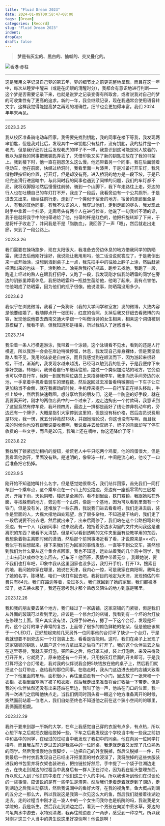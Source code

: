 ```yaml
---
title: "Fluid Dream 2023"
date: 2024-01-09T00:58:47+08:00
tags: [Dream]
categories: [Record]
slug: "Fluid Dream 2023"
indent: 
dropCap: 
draft: false
---
```


> **梦是有灰尘的、黑白的、抽帧的、交叉叠化的。**

![](https://dawnblog-1300625500.cos.ap-guangzhou.myqcloud.com/images/202401090110624.JPG "香港·赤柱")

---

这是我用文字记录自己梦的第五年，梦的细节比之前更完整地呈现，而且在这一年中，每次从睡梦中醒来（或是在闭眼的清醒时分），我都会有意识地进行判断——这个梦是否需要记录下来，也就是说梦之记录变得有所取舍，或者说我对自己的梦的可收集性有了更高的追求，新的一年，我会继续记录，现在我通常会使用语音转文字，这样我觉得能提高梦之再现的准确性，细节也会更加得丰富。我们 2024 年年末再见。

---

2023.3.25

我从校区准备骑电动车回家，我需要先找到钥匙，我的同事在楼下等我，我发现两串钥匙，但是我对比后，发现其中一串钥匙只有挂件，没有钥匙，我的挂件是一个老虎，但是我仔细对比后发现老虎的样子不一样，我意识到这可能是别人放着的，我以为是我的同事把我钥匙弄丢了，凭借印象又买了新的钥匙扣放在了我的书架上。我到楼下时，他一直在抱怨怎么这么慢，他还带着另一个同事，我在后面骑着电动车，他在前面，快经过桥洞时，我看里面一片漆黑，于是准备打开车灯，我凭借物理按钮的位置，打开灯，但是却没有亮，进入桥洞的地方是一段下坡，于是已经完全滑行进黑暗中，与此同时我的同事也遇到了同样的问题，我们的车灯都不亮，我将双脚擦地然后慢慢往前骑，骑到一个山脚下，我下车走路往上走，旁边的行人也在吐槽自己的车灯打不开，我走了一段后，我看旁边有一个公共厕所，于是进去又出来，继续往前行走，走到了一个类似于宿舍的地方，宿舍的走廊里全是人，有我的其他同事，有我不认识的人，我穿过他们，走到走廊的尽头，我发现此时手中拿着一个扫帚，走廊尽头有两个人在进行检查，他说了一句我听不清的话，我于是就将我手中的扫帚递给了他，扫帚的杆是红色的，他把杆旋转卸了下来，于是将杆子收走了，并问我是不是「脂肪血」，我回答了一声「嗯」，然后就走出走廊，来到了一段公路上。

2023.3.26

我们需要在操场跑步，现在太阳很大，我准备去旁边休息的地方借我同学的防晒霜，我过去后他刚好涂好，我说能让我用用吗，他二话没说就答应了，于是我倒出来一点开始涂，没想到洒到桌子上一点，我先把手中的往脸上脖子上涂，然后赶紧把洒出来的也抹一下，涂到脸上。涂完后我拧好瓶盖，跑步去找他，我跑了一段，跑道上经过的熟人在跟我打招呼，又跑了一段，我发现刚才借我防晒霜的同学在旁边的阴影里蹲着休息，我把防晒霜和一瓶益生菌给他，他喝了起来，我有点害怕，怕他喝成了防晒霜，因为他们的瓶子很像。他说没事，防晒霜没用多少。

2023.6.2

我似乎在浏览微博，我看了一条狗哥（我的大学同学和室友）发的微博，大致内容是他要结婚了，我随即点开一张图片，红底的合照，关掉后我又仔细去看微博的内容，发现他说他要去西南交通大学跟一个叫做诗诗的女生相亲，相亲这个词语被刻意模糊了，我看不清，但我知道那是相亲，所以我陷入了迷惑当中。

2023.7.14

我沿着一条人行横道游泳，我带着一个泳镜，这个泳镜看不见水，看到的还是人行横道，所以我游一会会在岸边稍微停留，休息，我发现自己赤身裸体，但是我坚信路人看不见，我用的泳姿是自由泳，而且我感觉到在顺流而下，因为游起来很轻松，不过，渐渐的，我发现水越来越浅，已经可以触到我的肚子，于是我便停下来穿好衣服。转眼间，我骑着自行车继续往前，路过一个类似加油站的地方，它旁边也可以停自行车，我刚一到就有两位店员上来招待我停车，我走向洗手间旁边的水池，一手拿着手机看着骑车的里程数，然后返回过去准备看稍微挪动一下车子让它更加稳当不会倒，就在我挪动的时候，手机传来提示——自行车正在掉头移动，手推上坡中，然后我快速截图，想分享给我的朋友们，这是一个防盗的好手段，就在我要离开时，刚才的两位店员中的一个过来了，边走边掏出一个付款码，我意识到了这里竟然有停车费，我环顾四周，最边上一排都是画好了线让停非机动车的，旁边还有一个牌子，大概是指引大家停到这里的，但是没有标价格，然后店员说费用是13元，我一愣，就五分钟竟然13块，并跟她理论说，你这也没有写啊，而且我来的时候你也没有跟我说要收费啊，我说着并去检查牌子，牌子的背面却写了停车收费的一些文字，而且是20元，我嘴上还在嘀咕，你这还降价了呀！

2023.8.22

我找到了锁紧运动相机的旋钮，拾荒老人中午只吃两个鸡蛋，他的鸡蛋很大，但是我看着他剥开，里面没有熟，是透明的，像果冻一样，中间是流心的，他咬了一口后准备把它扔掉。

2023.9.5

刚开始不知道她叫什么名字，但是感觉她很乖巧，我们结伴回家，首先我们一同打车到一个乘车点，这个乘车点在一个山上的公路边，旁边有一座孤零零的三层楼房，开始下雨，天色阴暗，楼房是全黑的，看不到里面，铁门紧锁，我跟她站在外面，寻找躲雨的地方，旁边有一个山洞，像是一个基地，因为可以看到里面有一个铁门，但是没有关，还堆放了一些东西，我说我们进去看看吧，我们走进去后，装作是里面的人，大摇大摆地四处观望，放了很多杂物，不知道是干啥的，我们走了一段后说要不出去吧，然后就出来了，出来后雨停了，我们站在这个公路拐弯处的旁边，有一个人（我前同事）过来跟我说，她指着旁边水沟里的文件夹问我这是谁离职的东西？我看不太清楚，但是可以看到透明的文件夹里面有些教学用的东西，我想象着物主离职时候的潇洒，然后那个前同事凑近看了看，才说原来是×××的，我似乎有些想起来。接下来我们在为回家的事情发愁，一直等不到公交车，突然想到我们为什么要从这个集合点回家，我也不知道，远处站着我的几个高中同学，我上山去问赵成益你怎么回去，打车呀！他回答，表情中带着无奈 。我跟她说，要不我们也打车吧，印象中我从这里回家也没多远，我打开手机，打开T3，搜索目的地，我问她你家在哪里，她说在天津，我内心一惊，可是我家在南阳啊，我叫出了她的名字，陈琳慧，咱们一块打车回去吧，我将目的地定为天津，发现预估的车费只有84元，我们在路边等着，没过多久，我们就回到了她的家里，我们都被淋湿了，她去换衣服了，我还在思考刚才那个熟悉又陌生的地方到底是哪里。

2023.12.26

我和我的朋友要去某个地方，我们经过了一家店铺，这家店铺的门紧锁，但是我们从外面的玻璃可以看到里边，应该是一个修台灯的店铺，我看到有一个坏的台灯放在修理台上面。窗户其实没有锁，我将手伸进去，摁了一下这个台灯，发现是坏的，这个台灯的罩子非常的复古，上面带了很多的颜色鲜艳的花朵，但是他应该属于一个LED灯，正好想起来前几天另外一位同事他的台灯坏了缺少一个台灯，于是我就想要不到旁边买一个灯泡装上去，看看是否能用。这时，我们在桌子上发现了这家店铺的钥匙，从窗户这个地方拿出来之后将门打开了。我的这个伙伴进去之后在这里等待，我就去买灯泡，买回来之后，将灯罩去掉，装上灯泡后，来没来得及打开开关，它就亮了，原来他还有一个开关，只用按压灯后面的开关即可。于是我打算将这个台灯带走，我对我的伙伴说我会把5块钱放在他的桌子上，然后我们就把这个台灯带走，送给我的那位同事。在临走时，我从门这边进去他的店铺大致看了一下他里面的布局，面积很小，再往里边走有一个小门，里边放了一张床和一个衣柜，衣柜里面塞满了被子和衣服。然后我走出来准备将台灯收拾一下带走。但是我的小伙伴依然还没有出来还站在里边，我叫了他一声，他站在门口的位置，我一再一次进门之后叫他快点走。当我们俩同时回头看一眼这个地方准备离开的时候，突然面前站着一位老人，我们自始至终也不知道他之前在这个狭小空间的的哪里，我俩面面相觑。

2023.12.29

我终于要来到那一所新的大学，在车上我感觉自己穿的衣服有点多，有点热，所以心想下车之后就把衣服给脱掉一些，下车之后我发现这个学校当中有一些我之前初中和高中的同学，在经过的过程当中我发现了我初中的同桌，他在向另一位同学打招呼，而且我左前方走过去的是我高中的一位同桌，我走就走着又发现了几位熟悉的同学。然后我慢慢地放慢脚步，一边把自己的外套脱掉，然后又脱掉一一件，只剩最后一件衬衣我发现自己已经出汗把里面的衬衣浸湿了，我将脱掉的这些衣服装进我的书包里并将衣架也装进去，把拉链拉好然后，手中提了一个袋子往湖边走去，在快走到湖边的过程当中我身后有一群人正在讨论，因为我在低头整理东西，所以就汇入到了他们其中走在了他们这三个人的中间。所以我也听到他们在讨谈论的一些事情，应该说的是有一些学生是渣男。然后我们走着走着就走到了湖边，走到湖边之后我主动搭话，然后我说湖中的鱼好大呀，在我的视角里，鱼大概占到湖的五分之一那么大，所以我说这是我第一次见这么大的鱼，然后我们就接着往湖边走去，走的过程当中刚才这一波人中的一个女生问我你也是航院的吗，我说我是文学院的，我是新生。然后我走到湖边之后，看到一个男孩在向湖中丢水草，旁边的乌龟向水中游去，水特别清澈，我再往前边走了一两步，感受到一种凉气，所以我对刚才这三个人当中的男生说这里好凉快啊！他说是啊！
